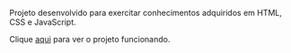 Projeto desenvolvido para exercitar conhecimentos adquiridos em HTML, CSS e JavaScript.

Clique [aqui](https://marianabrgn.github.io/projetos/to-do-list/) para ver o projeto funcionando.
